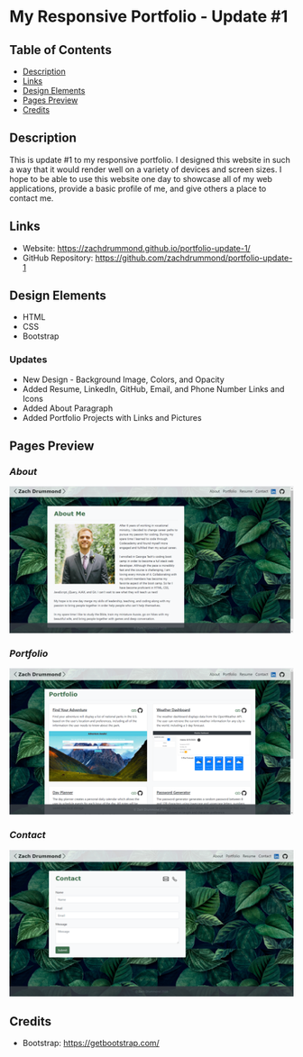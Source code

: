 # My Responsive Portfolio - Update #1

## Table of Contents
* [Description](#Description)
* [Links](#Links)
* [Design Elements](#Design-Elements)
* [Pages Preview](#Pages-Preview)
* [Credits](#Credits)

## Description
This is update #1 to my responsive portfolio. I designed this website in such a way that it would render well on a variety of devices and screen sizes. I hope to be able to use this website one day to showcase all of my web applications, provide a basic profile of me, and give others a place to contact me.

## Links
* Website: https://zachdrummond.github.io/portfolio-update-1/
* GitHub Repository: https://github.com/zachdrummond/portfolio-update-1

## Design Elements
* HTML
* CSS
* Bootstrap

### Updates
* New Design - Background Image, Colors, and Opacity
* Added Resume, LinkedIn, GitHub, Email, and Phone Number Links and Icons
* Added About Paragraph
* Added Portfolio Projects with Links and Pictures

## Pages Preview
### *About*
![Screenshot](images/portfolio-About.png)

### *Portfolio*
![Screenshot](images/portfolio-Portfolio.png)

### *Contact*
![Screenshot](images/portfolio-Contact.png)

## Credits
* Bootstrap: https://getbootstrap.com/